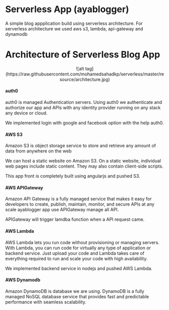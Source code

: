 # Serverless App (ayablogger)
A simple blog appplication build using serverless architecture. 
For serverless architecture we used aws s3, lambda, api-gateway and dynamodb 

# Architecture of Serverless Blog App
<p align="center">
  ![alt tag](https://raw.githubusercontent.com/mohamedsahadkp/serverless/master/resource/architecture.jpg)
</p>

#### auth0
auth0 is managed Authentication servers.
Using auth0 we authenticate and authorize our app and APIs with any identity provider running on any stack any device or cloud.

We implemented login with google and facebook option with the help auth0.

#### AWS S3
Amazon S3 is object storage service to store and retrieve any amount of data from anywhere on the web

We can host a static website on Amazon S3. On a static website, individual web pages include static content. 
They may also contain client-side scripts.

This app front is completely built using angularjs and pushed S3.

#### AWS APIGateway
Amazon API Gateway is a fully managed service that makes it easy for developers to create, publish, maintain, monitor, and secure APIs at any scale
ayablogger app use APIGateway manage all API.

APIGateway will trigger lamdba function when a API request came.

#### AWS Lambda
AWS Lambda lets you run code without provisioning or managing servers. With Lambda, you can run code for virtually any type of application or backend service. 
Just upload your code and Lambda takes care of everything required to run and scale your code with high availability.

We implemented backend service in nodejs and pushed AWS Lambda.

#### AWS Dynamodb
Amazon DynamoDB is database we are using.
DynamoDB is a fully managed NoSQL database service that provides fast and predictable performance with seamless scalability.
